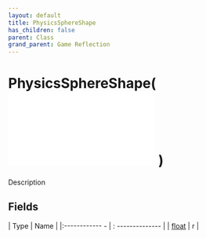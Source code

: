 ```yaml
---
layout: default
title: PhysicsSphereShape
has_children: false
parent: Class
grand_parent: Game Reflection
---
```

# PhysicsSphereShape( ![ PhysicsShape ](game-reflection/classes/physics_shape.md) )
Description 

## Fields
| Type | Name |
|:------------ - | : -------------- |
| [float](game-reflection/components/float.md) | r |

